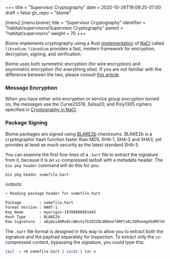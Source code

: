 +++
title = "Supervisor Cryptography"
date = 2020-10-26T19:09:25-07:00
draft = false
gh_repo = "biome"

[menu]
  [menu.biome]
    title = "Supervisor Cryptography"
    identifier = "habitat/supervisors/Supervisor Cryptography"
    parent = "habitat/supervisors"
    weight = 70
+++

Biome implements cryptography using a Rust [implementation](https://github.com/jedisct1/libsodium) of [NaCl](https://nacl.cr.yp.to/) called `libsodium`. `libsodium` provides a fast, modern framework for encryption, decryption, signing, and verification.

Biome uses both symmetric encryption (for wire encryption) and asymmetric encryption (for everything else). If you are not familiar with the difference between the two, please consult [this article](https://support.microsoft.com/kb/246071).

### Message Encryption

When you have either wire encryption or service group encryption turned on, the messages use the Curve25519, Salsa20, and Poly1305 ciphers specified in [Cryptography in NaCl](https://nacl.cr.yp.to/valid.html).

### Package Signing

Biome packages are signed using [BLAKE2b](https://blake2.net/) checksums. BLAKE2b is a cryptographic hash function faster than MD5, SHA-1, SHA-2 and SHA3, yet provides at least as much security as the latest standard SHA-3.

You can examine the first four lines of a `.hart` file to extract the signature from it, because it is an `xz`-compressed tarball with a metadata header. The `bio pkg header` command will do this for you.

```bash
bio pkg header somefile.hart
```

outputs:

```bash
» Reading package header for somefile.hart

Package        : somefile.hart
Format Version : HART-1
Key Name       : myorigin-19780608081445
Hash Type      : BLAKE2b
Raw Signature  : a8yDoiA0Mv0CcW6xVyfkSOIZ0LW0beef4RPtvKL56MxemgG6dMVlKG1Ibplp7DUByr5az0kI5dmJKXgK6KURDzM1N2Y2MGMxYWJiMTNlYjQxMjliZTMzNGY0MWJlYTAzYmI4NDZlZzM2MDRhM2Y5M2VlMDkyNDFlYmVmZDk1Yzk=
```

The `.hart` file format is designed in this way to allow you to extract both the signature and the payload separately for inspection. To extract only the `xz`-compressed content, bypassing the signature, you could type this:

```bash
tail -n +6 somefile.hart | xzcat | tar x
```
